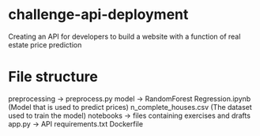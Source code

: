 # challenge-api-deployment
Creating an API for developers to build a website with a function of real estate price prediction 
# File structure
preprocessing
   ->  preprocess.py
model
   -> RandomForest Regression.ipynb (Model that is used to predict prices)
    n_complete_houses.csv  (The dataset used to train the model)
notebooks 
   -> files containing exercises and drafts
app.py -> API
requirements.txt
Dockerfile
